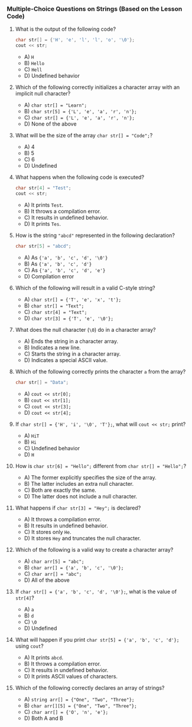 ### Multiple-Choice Questions on Strings (Based on the Lesson Code)

1. What is the output of the following code?  
   ```cpp
   char str[] = {'H', 'e', 'l', 'l', 'o', '\0'};
   cout << str;
   ```
   - A) `H`  
   - B) `Hello`  
   - C) `Hell`  
   - D) Undefined behavior  

2. Which of the following correctly initializes a character array with an implicit null character?  
   - A) `char str[] = "Learn";`  
   - B) `char str[5] = {'L', 'e', 'a', 'r', 'n'};`  
   - C) `char str[] = {'L', 'e', 'a', 'r', 'n'};`  
   - D) None of the above  

3. What will be the size of the array `char str[] = "Code";`?  
   - A) 4  
   - B) 5  
   - C) 6  
   - D) Undefined  

4. What happens when the following code is executed?  
   ```cpp
   char str[4] = "Test";
   cout << str;
   ```  
   - A) It prints `Test`.  
   - B) It throws a compilation error.  
   - C) It results in undefined behavior.  
   - D) It prints `Tes`.  

5. How is the string `"abcd"` represented in the following declaration?  
   ```cpp
   char str[5] = "abcd";
   ```  
   - A) As `{'a', 'b', 'c', 'd', '\0'}`  
   - B) As `{'a', 'b', 'c', 'd'}`  
   - C) As `{'a', 'b', 'c', 'd', 'e'}`  
   - D) Compilation error  

6. Which of the following will result in a valid C-style string?  
   - A) `char str[] = {'T', 'e', 'x', 't'};`  
   - B) `char str[] = "Text";`  
   - C) `char str[4] = "Text";`  
   - D) `char str[3] = {'T', 'e', '\0'};`  

7. What does the null character (`\0`) do in a character array?  
   - A) Ends the string in a character array.  
   - B) Indicates a new line.  
   - C) Starts the string in a character array.  
   - D) Indicates a special ASCII value.  

8. Which of the following correctly prints the character `a` from the array?  
   ```cpp
   char str[] = "Data";
   ```
   - A) `cout << str[0];`  
   - B) `cout << str[1];`  
   - C) `cout << str[3];`  
   - D) `cout << str[4];`  

9. If `char str[] = {'H', 'i', '\0', 'T'};`, what will `cout << str;` print?  
   - A) `HiT`  
   - B) `Hi`  
   - C) Undefined behavior  
   - D) `H`  

10. How is `char str[6] = "Hello";` different from `char str[] = "Hello";`?  
    - A) The former explicitly specifies the size of the array.  
    - B) The latter includes an extra null character.  
    - C) Both are exactly the same.  
    - D) The latter does not include a null character.  

11. What happens if `char str[3] = "Hey";` is declared?  
    - A) It throws a compilation error.  
    - B) It results in undefined behavior.  
    - C) It stores only `He`.  
    - D) It stores `Hey` and truncates the null character.  

12. Which of the following is a valid way to create a character array?  
    - A) `char arr[5] = "abc";`  
    - B) `char arr[] = {'a', 'b', 'c', '\0'};`  
    - C) `char arr[] = "abc";`  
    - D) All of the above  

13. If `char str[] = {'a', 'b', 'c', 'd', '\0'};`, what is the value of `str[4]`?  
    - A) `a`  
    - B) `d`  
    - C) `\0`  
    - D) Undefined  

14. What will happen if you print `char str[5] = {'a', 'b', 'c', 'd'};` using `cout`?  
    - A) It prints `abcd`.  
    - B) It throws a compilation error.  
    - C) It results in undefined behavior.  
    - D) It prints ASCII values of characters.  

15. Which of the following correctly declares an array of strings?  
    - A) `string arr[] = {"One", "Two", "Three"};`  
    - B) `char arr[][5] = {"One", "Two", "Three"};`  
    - C) `char arr[] = {'O', 'n', 'e'};`  
    - D) Both A and B  


